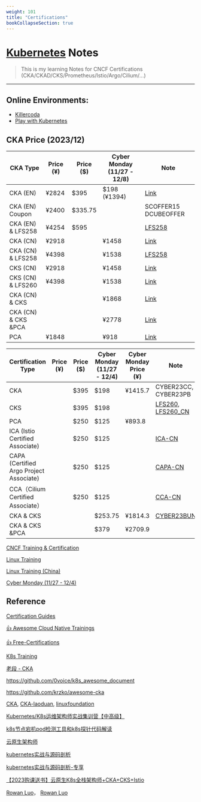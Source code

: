 ```yaml
---
weight: 101
title: "Certifications"
bookCollapseSection: true
---
```


# [Kubernetes](https://kubernetes.io/) Notes
> This is my learning Notes for CNCF Certifications (CKA/CKAD/CKS/Prometheus/Istio/Argo/Cilium/...)

---

## Online Environments:
  - [Killercoda](https://killercoda.com/playgrounds/scenario/kubernetes)
  - [Play with Kubernetes](https://labs.play-with-k8s.com/)


## CKA Price (2023/12)
|  CKA Type      | Price (¥)      | Price ($)         | Cyber Monday (11/27 - 12/8) | Note |
| -------- | --------   | -------    | -------- | --------     |
| CKA (EN)          |  ¥2824   | $395 |  $198 (¥1394)  |   [Link](https://training.linuxfoundation.org/certification/certified-kubernetes-administrator-cka/) |
| CKA (EN) Coupon   |  ¥2400   | $335.75 |       |   SCOFFER15  DCUBEOFFER |
| CKA (EN) & LFS258 |  ¥4254   | $595 |          |   [LFS258](https://training.linuxfoundation.org/training/kubernetes-fundamentals/) |
| CKA (CN)          |  ¥2918   |      |   ¥1458  |   [Link](https://training.linuxfoundation.cn/certificates/1) |
| CKA (CN) & LFS258 |  ¥4398   |      |   ¥1538  |   [LFS258](https://training.linuxfoundation.cn/courses/6)    |
| CKS (CN)          |  ¥2918   |      |   ¥1458  |   [Link](https://training.linuxfoundation.cn/certificates/16) |
| CKS (CN) & LFS260 |  ¥4398   |      |   ¥1538  |   [Link](https://training.linuxfoundation.cn/pack/21)  |
| CKA (CN) & CKS    |          |      |   ¥1868  |   [Link](https://training.linuxfoundation.cn/pack/22) |
| CKA (CN) & CKS &PCA   |      |      |   ¥2778  |   [Link](https://training.linuxfoundation.cn/pack/69) |
| PCA               |  ¥1848   |      |   ¥918   |   [Link](https://training.linuxfoundation.cn/certificates/23) |

| Certification Type| Price (¥)| Price ($)| Cyber Monday (11/27 - 12/4) | Cyber Monday Price (¥) | Note |
| --------          | -------- | -------  | -------- | -------- | --------     |
| CKA                                     |          |  $395   |   $198   |  ¥1415.7  |  CYBER23CC, CYBER23PB           |
| CKS                                     |          |  $395   |   $198   |           | [LFS260](https://training.linuxfoundation.org/training/kubernetes-security-essentials-lfs260/#), [LFS260_CN](https://training.linuxfoundation.cn/courses/36)        |
| PCA                                     |          |  $250   |   $125   |  ¥893.8   |             |
| ICA (Istio Certified Associate)         |          |  $250   |   $125   |           | [ICA-CN](https://training.linuxfoundation.cn/certificates/33)  |
| CAPA (Certified Argo Project Associate) |          |  $250   |   $125   |           | [CAPA-CN](https://training.linuxfoundation.cn/certificates/36)  |
| CCA（Cilium Certified Associate） |          |  $250   |   $125   |           | [CCA-CN](https://training.linuxfoundation.cn/certificates/35)  |
| CKA & CKS                               |          |         |   $253.75|  ¥1814.3  |  [CYBER23BUN](https://training.linuxfoundation.org/training/cka-cks-exam-bundle/)           |
| CKA & CKS &PCA                          |          |         |   $379   |  ¥2709.9  |             |




[CNCF Training & Certification](https://www.cncf.io/training/)

[Linux Training](https://training.linuxfoundation.org/certification/certified-kubernetes-administrator-cka/)

[Linux Training (China)](https://training.linuxfoundation.cn/)

[Cyber Monday (11/27 - 12/4)](https://training.linuxfoundation.org/cyber-monday-2023/#)


## Reference

[Certification Guides](https://github.com/tomhuang12/awesome-k8s-resources#certification-guides)

[ 👍 Awesome Cloud Native Trainings](https://github.com/joseadanof/awesome-cloudnative-trainings)

[👍 Free-Certifications](https://github.com/cloudcommunity/Free-Certifications)

[K8s Training](https://kubernetes.io/zh-cn/training/)

[老段 - CKA](https://www.rhce.cc/cka)

https://github.com/0voice/k8s_awesome_document

https://github.com/krzko/awesome-cka

[CKA](https://www.cncf.io/certification/cka/), [CKA-laoduan](https://training.linuxfoundation.cn/courses/44), [linuxfoundation](https://training.linuxfoundation.org/certification/certified-kubernetes-administrator-cka/)

[Kubernetes/K8s运维架构师实战集训营【中高级】](https://ke.qq.com/course/446949?quicklink=1#term_id=105525662)

[k8s节点宕机pod检测工具和k8s探针代码解读](https://ke.qq.com/course/6030788?quicklink=1#term_id=106259260)

[云原生架构师](https://www.mashibing.com/subject/88?courseNo=64&courseVersionId=1106)

[kubernetes实战与源码剖析](https://www.mashibing.com/course/945)

[kubernetes实战与源码剖析-专享](https://www.mashibing.com/course/2049)

[【2023购课送书】云原生K8s全栈架构师+CKA+CKS+Istio](https://ke.qq.com/course/package/41755)

[Rowan Luo](https://youdianzhishi.com)， [Rowan Luo](https://github.com/xiaomabenten/blog/tree/master)

[]()

[]()

[]()

[]()

[]()

[]()







